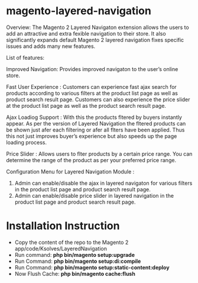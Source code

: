 # magento-layered-navigation

Overview: The Magento 2 Layered Navigaton extension allows the users to add an attractive
and extra fexible navigation to their store.
It also significantly expands default Magento 2 layered navigation fixes specific issues and adds
many new features.

List of features:

Improved Navigation:
Provides improved navigaton to the user’s online store.

Fast User Experience :
Customers can experience fast ajax search for products according to various filters at the product
list page as well as product search result page.
Customers can also experience the price slider at the product list page as well as the product
search result page.

Ajax Loadiog Support :
With this the products fltered by buyers instantly appear. As per the version of Layered
Navigation the fltered products can be shown just afer each filtering or afer all flters have been
applied. Thus this not just improves buyer’s experience but also speeds up the page loading
process.

Price Slider :
Allows users to flter products by a certain price range. You can determine the range of the product
as per your preferred price range.

Configuration Menu for Layered Navigation Module :

1. Admin can enable/disable the ajax in layered navigaton for various filters in the product list
page and product search result page.
2. Admin can enable/disable price slider in layered navigation in the product list page and product
search result page.

# Installation Instruction

* Copy the content of the repo to the Magento 2 app/code/Ksolves/LayeredNavigation 
* Run command:
<b>php bin/magento setup:upgrade</b>
* Run Command:
<b>php bin/magento setup:di:compile</b>
* Run Command:
<b>php bin/magento setup:static-content:deploy</b>
* Now Flush Cache: <b>php bin/magento cache:flush</b>
